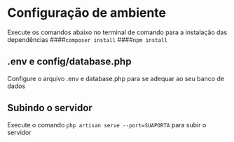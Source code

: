 # Configuração de ambiente
Execute os comandos abaixo no terminal de comando para a instalação das dependências
####`composer install`
####`npm install`


## .env e config/database.php
Configure o arquivo .env e database.php para se adequar ao seu banco de dados

## Subindo o servidor
Execute o comando `php artisan serve --port=SUAPORTA` para subir o servidor


